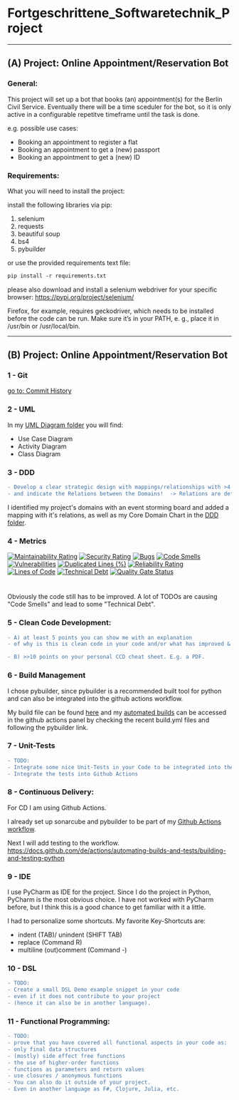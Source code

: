 # Fortgeschrittene_Softwaretechnik_Project

---------------------------------------------------
## (A) Project: Online Appointment/Reservation Bot

### General:
This project will set up a bot that books (an) appointment(s) for the Berlin Civil Service.
Eventually there will be a time sceduler for the bot, so
it is only active in a configurable repetitve timeframe until the task is done.

e.g. possible use cases: 
- Booking an appointment to register a flat
- Booking an appointment to get a (new) passport
- Booking an appointment to get a (new) ID

### Requirements:
What you will need to install the project:

install the following libraries via pip: 
1) selenium
2) requests
3) beautiful soup 
4) bs4
5) pybuilder

or use the provided requirements text file:
```diff 
pip install -r requirements.txt
```

please also download and install a selenium webdriver for your specific browser:
https://pypi.org/project/selenium/

Firefox, for example, requires geckodriver, 
which needs to be installed before the code can be run. 
Make sure it’s in your PATH, e. g., 
place it in /usr/bin or /usr/local/bin.

--------------------------------------------------
## (B) Project: Online Appointment/Reservation Bot

### 1 - Git
[go to: Commit History](https://github.com/7AtAri/Fortgeschrittene_Softwaretechnik_Project/commits)

### 2 - UML 

In my [UML Diagram folder](https://github.com/7AtAri/Fortgeschrittene_Softwaretechnik_Project/tree/main/UML_Diagrams) you will find:
- Use Case Diagram
- Activity Diagram
- Class Diagram

### 3 - DDD 
```diff 
- Develop a clear strategic design with mappings/relationships with >4 Domains 
- and indicate the Relations between the Domains!  -> Relations are defined: check miro
```
I identified my project's domains with an event storming board and added a mapping with it's relations, as well as my Core Domain Chart in the [DDD folder](https://github.com/7AtAri/Fortgeschrittene_Softwaretechnik_Project/tree/main/event%20storming:DDD).

### 4 - Metrics
[![Maintainability Rating](https://sonarcloud.io/api/project_badges/measure?project=7AtAri_Fortgeschrittene_Softwaretechnik_Project&metric=sqale_rating)](https://sonarcloud.io/summary/new_code?id=7AtAri_Fortgeschrittene_Softwaretechnik_Project)
[![Security Rating](https://sonarcloud.io/api/project_badges/measure?project=7AtAri_Fortgeschrittene_Softwaretechnik_Project&metric=security_rating)](https://sonarcloud.io/summary/new_code?id=7AtAri_Fortgeschrittene_Softwaretechnik_Project)
[![Bugs](https://sonarcloud.io/api/project_badges/measure?project=7AtAri_Fortgeschrittene_Softwaretechnik_Project&metric=bugs)](https://sonarcloud.io/summary/new_code?id=7AtAri_Fortgeschrittene_Softwaretechnik_Project)
[![Code Smells](https://sonarcloud.io/api/project_badges/measure?project=7AtAri_Fortgeschrittene_Softwaretechnik_Project&metric=code_smells)](https://sonarcloud.io/summary/new_code?id=7AtAri_Fortgeschrittene_Softwaretechnik_Project)
[![Vulnerabilities](https://sonarcloud.io/api/project_badges/measure?project=7AtAri_Fortgeschrittene_Softwaretechnik_Project&metric=vulnerabilities)](https://sonarcloud.io/summary/new_code?id=7AtAri_Fortgeschrittene_Softwaretechnik_Project)
[![Duplicated Lines (%)](https://sonarcloud.io/api/project_badges/measure?project=7AtAri_Fortgeschrittene_Softwaretechnik_Project&metric=duplicated_lines_density)](https://sonarcloud.io/summary/new_code?id=7AtAri_Fortgeschrittene_Softwaretechnik_Project)
[![Reliability Rating](https://sonarcloud.io/api/project_badges/measure?project=7AtAri_Fortgeschrittene_Softwaretechnik_Project&metric=reliability_rating)](https://sonarcloud.io/summary/new_code?id=7AtAri_Fortgeschrittene_Softwaretechnik_Project)
[![Lines of Code](https://sonarcloud.io/api/project_badges/measure?project=7AtAri_Fortgeschrittene_Softwaretechnik_Project&metric=ncloc)](https://sonarcloud.io/summary/new_code?id=7AtAri_Fortgeschrittene_Softwaretechnik_Project)
[![Technical Debt](https://sonarcloud.io/api/project_badges/measure?project=7AtAri_Fortgeschrittene_Softwaretechnik_Project&metric=sqale_index)](https://sonarcloud.io/summary/new_code?id=7AtAri_Fortgeschrittene_Softwaretechnik_Project)
[![Quality Gate Status](https://sonarcloud.io/api/project_badges/measure?project=7AtAri_Fortgeschrittene_Softwaretechnik_Project&metric=alert_status)](https://sonarcloud.io/summary/new_code?id=7AtAri_Fortgeschrittene_Softwaretechnik_Project)
# 

Obviously the code still has to be improved.
A lot of TODOs are causing "Code Smells" and lead to some "Technical Debt".

### 5 - Clean Code Development: 
```diff 
- A) at least 5 points you can show me with an explanation 
- of why is this is clean code in your code and/or what has improved &  

- B) >>10 points on your personal CCD cheat sheet. E.g. a PDF.
```

### 6 - Build Management
I chose pybuilder, since pybuilder is a recommended built tool for python
and can also be integrated into the github actions workflow.

My build file can be found [here](https://github.com/7AtAri/Fortgeschrittene_Softwaretechnik_Project/blob/main/build.py)
and my [automated builds](https://github.com/7AtAri/Fortgeschrittene_Softwaretechnik_Project/actions) can be accessed in the github actions
panel by checking the recent build.yml files and following the pybuilder link.


### 7 - Unit-Tests
```diff 
- TODO:
- Integrate some nice Unit-Tests in your Code to be integrated into the Build
- Integrate the tests into Github Actions
```

### 8 - Continuous Delivery:

For CD I am using Github Actions. 

I already set up sonarcube and pybuilder to be part of my [Github Actions workflow](https://github.com/7AtAri/Fortgeschrittene_Softwaretechnik_Project/blob/main/.github/workflows/build.yml).

Next I will add testing to the workflow.
https://docs.github.com/de/actions/automating-builds-and-tests/building-and-testing-python

### 9 - IDE
I use PyCharm as IDE for the project. Since I do the project in Python,
PyCharm is the most obvious choice. I have not worked with PyCharm before, but I think this is a good chance to get familiar with it a little.

I had to personalize some shortcuts.
My favorite Key-Shortcuts are: 

- indent (TAB)/ unindent (SHIFT TAB)
- replace (Command R)
- multiline (out)comment (Command -) 

### 10 - DSL
```diff 
- TODO:
- Create a small DSL Demo example snippet in your code 
- even if it does not contribute to your project
- (hence it can also be in another language).
```

### 11 - Functional Programming:
```diff 
- TODO:
- prove that you have covered all functional aspects in your code as:
- only final data structures
- (mostly) side effect free functions
- the use of higher-order functions
- functions as parameters and return values
- use closures / anonymous functions
- You can also do it outside of your project. 
- Even in another language as F#, Clojure, Julia, etc. 
```







